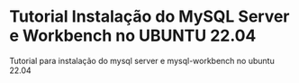 # Tutorial Instalação do MySQL Server e Workbench no UBUNTU 22.04
Tutorial para instalação do mysql server e mysql-workbench no ubuntu 22.04